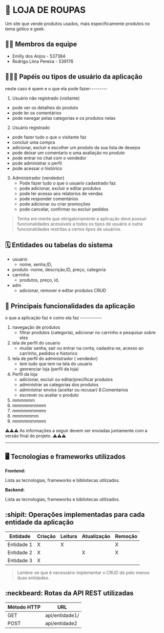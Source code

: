 # :checkered_flag: LOJA DE ROUPAS
Um site que vende produtos usados, mais especificamente produtos no tema gótico e geek.

## :technologist: Membros da equipe

- Emilly dos Anjos - 537384
- Rodrigo Lima Pereira - 539176

## :people_holding_hands: Papéis ou tipos de usuário da aplicação
neste caso é quem e o que ela pode fazer---------
1. Usuário não registrado (visitante)
  - pode ver os detalhes do produto
  - pode ler os comentários
  - pode navegar pelas categorias e os produtos nelas
    
2. Usuário registrado
  - pode fazer tudo o que o visitante faz
  - concluir uma compra
  - adicionar, excluir e escolher um produto da sua lista de desejos
  - pode deixar um comentario e uma avaliação no produto
  - pode entrar no chat com o vendedor
  - pode administrar o perfil
  - pode acessar o histórico
    
3. Administrador (vendedor)
   - Pode fazer tudo o que o usuario cadastrado faz
   - pode adicionar, excluir e editar produtos 
   - pode ter acesso aos relatorios de vendas
   - pode responder comentários
   - pode adicionar ou criar promoções
   - pode cancelar, confirmar ou excluir pedidos 
  
> Tenha em mente que obrigatoriamente a aplicação deve possuir funcionalidades acessíveis a todos os tipos de usuário e outra funcionalidades restritas a certos tipos de usuários.

## :spiral_calendar: Entidades ou tabelas do sistema

* usuario
  - nome, senha,ID,
* produto
  -nome, descrição,ID, preço, categoria
* carrinho
  - produtos, preço, id, 
* adm
  - adicionar, remover e editar produtos CRUD

## :triangular_flag_on_post:	 Principais funcionalidades da aplicação
o que a aplicação faz e como ela faz -----------
1. navegação de produtos
   - filtrar produtos (categoria), adicionar no carrinho e pesquisar sobre eles
2. tela de perfil do usuario
   - mudar senha, sair ou entrar na conta, cadastra-se, acesso ao carrinho, pedidos e historico
3. tela de perfil do administrador ( vendedor)
   - tem tudo que tem na tela do usuario
   - genrenciar loja (perfil da loja)
6. Perfil da loja 
   - adicionar, escluir ou editar/precificar produtos
   - administrar as categorias dos produtos
   - administrar envios (aceitar ou recusar) 
8.Comentarios
   - escrever ou avaliar o produto
9. mmmmmm
10. mmmmmmmmm
11. mmmmmmmmm
12. mmmmmmm
13. mmmmmmmmm


:warning::warning::warning: As informações a seguir devem ser enviadas juntamente com a versão final do projeto. :warning::warning::warning:


----

## :desktop_computer: Tecnologias e frameworks utilizados

**Frontend:**

Lista as tecnologias, frameworks e bibliotecas utilizados.

**Backend:**

Lista as tecnologias, frameworks e bibliotecas utilizados.


## :shipit: Operações implementadas para cada entidade da aplicação


| Entidade| Criação | Leitura | Atualização | Remoção |
| --- | --- | --- | --- | --- |
| Entidade 1 | X |  X  |  | X |
| Entidade 2 | X |    |  X | X |
| Entidade 3 | X |    |  |  |

> Lembre-se que é necessário implementar o CRUD de pelo menos duas entidades.

## :neckbeard: Rotas da API REST utilizadas

| Método HTTP | URL |
| --- | --- |
| GET | api/entidade1/|
| POST | api/entidade2 |

